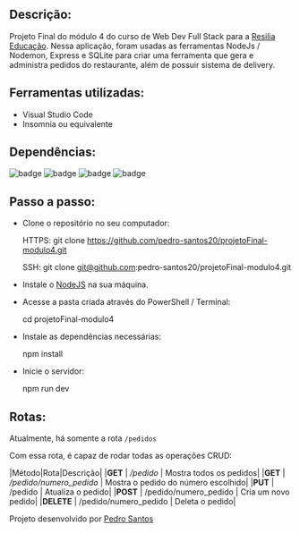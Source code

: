 ## Descrição:

Projeto Final do módulo 4 do curso de Web Dev Full Stack para a [Resilia Educação](https://www.resilia.com.br/).
Nessa aplicação, foram usadas as ferramentas NodeJs / Nodemon, Express e SQLite para criar uma ferramenta que gera e administra pedidos do restaurante, além de possuir sistema de delivery.


## Ferramentas utilizadas:

<ul> 
<li>Visual Studio Code</li>
<li>Insomnia ou equivalente</li>
</ul>

## Dependências:

![badge](https://img.shields.io/badge/"cors"-"%5E2.8.5"-red)
![badge](https://img.shields.io/badge/"moment"-"%5E2.29.1"-red)
![badge](https://img.shields.io/badge/"nodemon"-"%5E2.0.15"-red)
![badge](https://img.shields.io/badge/"sqlite3"-"%5E5.0.2"-red)

## Passo a passo:

- Clone o repositório no seu computador:

    HTTPS: git clone https://github.com/pedro-santos20/projetoFinal-modulo4.git

    SSH: git clone git@github.com:pedro-santos20/projetoFinal-modulo4.git

- Instale o [NodeJS](https://nodejs.org/en/) na sua máquina. 

- Acesse a pasta criada através do PowerShell / Terminal:

    cd projetoFinal-modulo4

- Instale as dependências necessárias:

    npm install

- Inicie o servidor:

    npm run dev

## Rotas:


Atualmente, há somente a rota `/pedidos`

Com essa rota, é capaz de rodar todas as operações CRUD:

|Método|Rota|Descrição|
|**GET** | */pedido* | Mostra todos os pedidos|
|**GET** | */pedido/numero_pedido* | Mostra o pedido do número escolhido|
|**PUT** | /pedido | Atualiza o pedido|
|**POST** | /pedido/numero_pedido | Cria um novo pedido|
|**DELETE** | /pedido/numero_pedido | Deleta o pedido|


Projeto desenvolvido por [Pedro Santos](https://github.com/pedro-santos20)